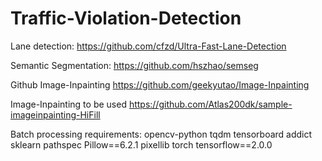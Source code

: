 # Traffic-Violation-Detection

Lane detection: https://github.com/cfzd/Ultra-Fast-Lane-Detection

Semantic Segmentation: https://github.com/hszhao/semseg


Github Image-Inpainting https://github.com/geekyutao/Image-Inpainting

Image-Inpainting to be used https://github.com/Atlas200dk/sample-imageinpainting-HiFill


Batch processing requirements:
opencv-python
tqdm
tensorboard
addict
sklearn
pathspec
Pillow==6.2.1
pixellib
torch
tensorflow==2.0.0
